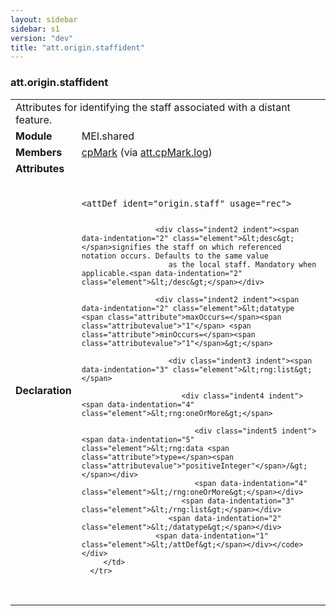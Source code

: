```yaml
---
layout: sidebar
sidebar: s1
version: "dev"
title: "att.origin.staffident"
---
```

<div class="classSpec att">
   <h3 id="att.origin.staffident">att.origin.staffident</h3>
   <table class="wovenodd">
      <tr>
         <td colspan="2" class="wovenodd-col2">Attributes for identifying the staff associated with a distant feature.</td>
      </tr>
      <tr>
         <td class="wovenodd-col1"><strong>Module</strong></td>
         <td class="wovenodd-col2">MEI.shared</td>
      </tr>
      <tr>
         <td class="wovenodd-col1"><strong>Members</strong></td>
         <td class="wovenodd-col2">
            <div class="parent">
               <div><a class="link_odd_elementSpec" href="{{ site.baseurl }}/{{ page.version }}/elements/cpmark.html">cpMark</a><span> (via <a class="link_odd_classSpec" href="{{ site.baseurl }}/{{ page.version }}/attribute-classes/att.cpmark.log.html">att.cpMark.log</a>)</span></div>
            </div>
         </td>
      </tr>
      <tr>
         <td class="wovenodd-col1"><strong>Attributes</strong></td>
         <td class="wovenodd-col2"></td>
      </tr>
      <tr>
         <td class="wovenodd-col1"><strong>Declaration</strong></td>
         <td class="wovenodd-col2">
            <div class="code" xml:space="preserve" data-lang="ODD"><code>
                  <div class="indent1 indent"><span data-indentation="1" class="element">&lt;attDef <span class="attribute">ident=</span><span class="attributevalue">"origin.staff"</span> <span class="attribute">usage=</span><span class="attributevalue">"rec"</span>&gt;</span>
                     
                     <div class="indent2 indent"><span data-indentation="2" class="element">&lt;desc&gt;</span>signifies the staff on which referenced notation occurs. Defaults to the same value
                        as the local staff. Mandatory when applicable.<span data-indentation="2" class="element">&lt;/desc&gt;</span></div>
                     
                     <div class="indent2 indent"><span data-indentation="2" class="element">&lt;datatype <span class="attribute">maxOccurs=</span><span class="attributevalue">"1"</span> <span class="attribute">minOccurs=</span><span class="attributevalue">"1"</span>&gt;</span>
                        
                        <div class="indent3 indent"><span data-indentation="3" class="element">&lt;rng:list&gt;</span>
                           
                           <div class="indent4 indent"><span data-indentation="4" class="element">&lt;rng:oneOrMore&gt;</span>
                              
                              <div class="indent5 indent"><span data-indentation="5" class="element">&lt;rng:data <span class="attribute">type=</span><span class="attributevalue">"positiveInteger"</span>/&gt;</span></div>
                              <span data-indentation="4" class="element">&lt;/rng:oneOrMore&gt;</span></div>
                           <span data-indentation="3" class="element">&lt;/rng:list&gt;</span></div>
                        <span data-indentation="2" class="element">&lt;/datatype&gt;</span></div>
                     <span data-indentation="1" class="element">&lt;/attDef&gt;</span></div></code></div>
         </td>
      </tr>
   </table>
</div>